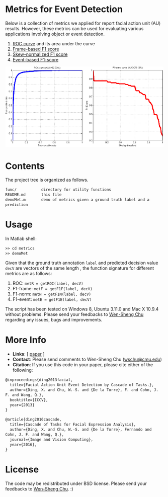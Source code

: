 Metrics for Event Detection
===========================

Below is a collection of metrics we applied for report facial action unit (AU) results.  However, these metrics can be used for evaluating various applications involving object or event detection.

1. [ROC curve](https://en.wikipedia.org/wiki/Receiver_operating_characteristic) and its area under the curve
2. [Frame-based F1 score](https://en.wikipedia.org/wiki/F1_score)
3. [Skew-normalized F1 score](https://en.wikipedia.org/wiki/F1_score)
4. [Event-based F1-score](http://www.cv-foundation.org/openaccess/content_iccv_2013/papers/Ding_Facial_Action_Unit_2013_ICCV_paper.pdf)

![](teaser/teaser.png)

Contents
========

The project tree is organized as follows.

    func/           directory for utility functions
    README.md       this file
    demoMet.m       demo of metrics given a ground truth label and a prediction

Usage
=====

In Matlab shell:

    >> cd metrics
    >> demoMet

Given that the ground truth annotation ```label``` and predicted decision value ```decV``` are vectors of the same length , the function signature for different metrics are as follows:

1. ROC: ```metR = getROC(label, decV)```
2. F1-frame: ```metF = getF1F(label, decV)```
3. F1-norm: ```metN = getF1N(label, decV)```
4. F1-event: ```metE = getF1E(label, decV)```

The script has been tested on Windows 8, Ubuntu 3.11.0 and Mac X 10.9.4 without problems. 
Please send your feedbacks to [Wen-Sheng Chu](mailto:wschu@cmu.edu) regarding any issues, bugs and improvements. 

More Info
=========

- **Links**: [ [paper](http://www.cv-foundation.org/openaccess/content_iccv_2013/papers/Ding_Facial_Action_Unit_2013_ICCV_paper.pdf) ]
- **Contact**:  Please send comments to Wen-Sheng Chu (wschu@cmu.edu)  
- **Citation**: If you use this code in your paper, please cite either of the following:
```
@inproceedings{ding2013facial,
  title={Facial Action Unit Event Detection by Cascade of Tasks.},
  author={Ding, X. and Chu, W.-S. and {De la Torre}, F. and Cohn, J. F. and Wang, Q.},
  booktitle={ICCV},
  year={2013}
}
```
```
@article{ding2016cascade,
  title={Cascade of Tasks for Facial Expression Analysis},
  author={Ding, X. and Chu, W.-S. and {De la Torre}, Fernando and Cohn, J. F. and Wang, Q.},
  journal={Image and Vision Computing},
  year={2016},
}
```

License
=======

The code may be redistributed under BSD license.
Please send your feedbacks to [Wen-Sheng Chu](mailto:wschu@cmu.edu). :)

